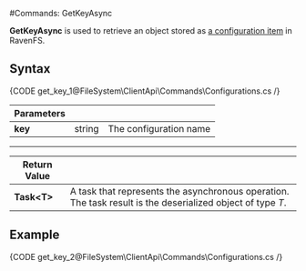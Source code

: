 #Commands: GetKeyAsync

**GetKeyAsync** is used to retrieve an object stored as [a configuration item](../../../configurations) in RavenFS.

## Syntax

{CODE get_key_1@FileSystem\ClientApi\Commands\Configurations.cs /}

| Parameters | | |
| ------------- | ------------- | ----- |
| **key** | string | The configuration name |

<hr />

| Return Value | |
| ------------- | ------------- |
| **Task&lt;T&gt;** | A task that represents the asynchronous operation. The task result is the deserialized object of type *T*. |

## Example

{CODE get_key_2@FileSystem\ClientApi\Commands\Configurations.cs /}
